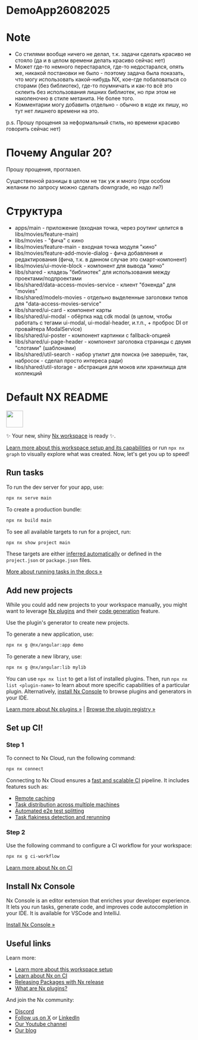 # DemoApp26082025

# Note

- Со стилями вообще ничего не делал, т.к. задачи сделать красиво не стояло (да и в целом времени делать красиво сейчас нет)
- Может где-то немного перестарался, где-то недостарался, опять же, никакой постановки не было - поэтому задача была показать, что могу использовать какой-нибудь NX, кое-где побаловаться со сторами (без библиотек), где-то поумничать и как-то всё это склеить без использования лишних библиотек, но при этом не наколеночно в стиле метанита. Не более того.
- Комментарии могу добавить отдельно - обычно в коде их пишу, но тут нет лишнего времени на это.

p.s. Прошу прощения за неформальный стиль, но времени красиво говорить сейчас нет)

# Почему Angular 20?

Прошу прощения, проглазел.

Существенной разницы в целом не так уж и много (при особом желании по запросу можно сделать downgrade, но надо ли?)

# Структура

- apps/main - приложение (входная точка, через роутинг целится в libs/movies/feature-main)
- libs/movies - "фича" с кино
- libs/movies/feature-main - входная точка модуля "кино"
- libs/movies/feature-add-movie-dialog - фича добавления и редактирования (фича, т.к. в данном случае это смарт-компонент)
- libs/movies/ui-movie-block - компонент для вывода "кино"
- libs/shared - кладезь "библиотек" для использования между проектами/подпроектами
- libs/shared/data-access-movies-service - клиент "бэкенда" для "movies"
- libs/shared/models-movies - отдельно выделенные заголовки типов для "data-access-movies-service"
- libs/shared/ui-card - компонент карты
- libs/shared/ui-modal - обёртка над cdk modal (в целом, чтобы работать с тегами ui-modal, ui-modal-header, и.т.п., + проброс DI от провайтера ModalService)
- libs/shared/ui-poster - компонент картинки с fallback-опцией
- libs/shared/ui-page-header - компонент заголовка страницы с двумя "слотами" (шаблонами)
- libs/shared/util-search - набор утилит для поиска (не завершён, так, набросок - сделал просто интереса ради)
- libs/shared/util-storage - абстракция для моков или хранилища для коллекций

# Default NX README

<a alt="Nx logo" href="https://nx.dev" target="_blank" rel="noreferrer"><img src="https://raw.githubusercontent.com/nrwl/nx/master/images/nx-logo.png" width="45"></a>

✨ Your new, shiny [Nx workspace](https://nx.dev) is ready ✨.

[Learn more about this workspace setup and its capabilities](https://nx.dev/getting-started/tutorials/angular-monorepo-tutorial?utm_source=nx_project&utm_medium=readme&utm_campaign=nx_projects) or run `npx nx graph` to visually explore what was created. Now, let's get you up to speed!

## Run tasks

To run the dev server for your app, use:

```sh
npx nx serve main
```

To create a production bundle:

```sh
npx nx build main
```

To see all available targets to run for a project, run:

```sh
npx nx show project main
```

These targets are either [inferred automatically](https://nx.dev/concepts/inferred-tasks?utm_source=nx_project&utm_medium=readme&utm_campaign=nx_projects) or defined in the `project.json` or `package.json` files.

[More about running tasks in the docs &raquo;](https://nx.dev/features/run-tasks?utm_source=nx_project&utm_medium=readme&utm_campaign=nx_projects)

## Add new projects

While you could add new projects to your workspace manually, you might want to leverage [Nx plugins](https://nx.dev/concepts/nx-plugins?utm_source=nx_project&utm_medium=readme&utm_campaign=nx_projects) and their [code generation](https://nx.dev/features/generate-code?utm_source=nx_project&utm_medium=readme&utm_campaign=nx_projects) feature.

Use the plugin's generator to create new projects.

To generate a new application, use:

```sh
npx nx g @nx/angular:app demo
```

To generate a new library, use:

```sh
npx nx g @nx/angular:lib mylib
```

You can use `npx nx list` to get a list of installed plugins. Then, run `npx nx list <plugin-name>` to learn about more specific capabilities of a particular plugin. Alternatively, [install Nx Console](https://nx.dev/getting-started/editor-setup?utm_source=nx_project&utm_medium=readme&utm_campaign=nx_projects) to browse plugins and generators in your IDE.

[Learn more about Nx plugins &raquo;](https://nx.dev/concepts/nx-plugins?utm_source=nx_project&utm_medium=readme&utm_campaign=nx_projects) | [Browse the plugin registry &raquo;](https://nx.dev/plugin-registry?utm_source=nx_project&utm_medium=readme&utm_campaign=nx_projects)

## Set up CI!

### Step 1

To connect to Nx Cloud, run the following command:

```sh
npx nx connect
```

Connecting to Nx Cloud ensures a [fast and scalable CI](https://nx.dev/ci/intro/why-nx-cloud?utm_source=nx_project&utm_medium=readme&utm_campaign=nx_projects) pipeline. It includes features such as:

- [Remote caching](https://nx.dev/ci/features/remote-cache?utm_source=nx_project&utm_medium=readme&utm_campaign=nx_projects)
- [Task distribution across multiple machines](https://nx.dev/ci/features/distribute-task-execution?utm_source=nx_project&utm_medium=readme&utm_campaign=nx_projects)
- [Automated e2e test splitting](https://nx.dev/ci/features/split-e2e-tasks?utm_source=nx_project&utm_medium=readme&utm_campaign=nx_projects)
- [Task flakiness detection and rerunning](https://nx.dev/ci/features/flaky-tasks?utm_source=nx_project&utm_medium=readme&utm_campaign=nx_projects)

### Step 2

Use the following command to configure a CI workflow for your workspace:

```sh
npx nx g ci-workflow
```

[Learn more about Nx on CI](https://nx.dev/ci/intro/ci-with-nx#ready-get-started-with-your-provider?utm_source=nx_project&utm_medium=readme&utm_campaign=nx_projects)

## Install Nx Console

Nx Console is an editor extension that enriches your developer experience. It lets you run tasks, generate code, and improves code autocompletion in your IDE. It is available for VSCode and IntelliJ.

[Install Nx Console &raquo;](https://nx.dev/getting-started/editor-setup?utm_source=nx_project&utm_medium=readme&utm_campaign=nx_projects)

## Useful links

Learn more:

- [Learn more about this workspace setup](https://nx.dev/getting-started/tutorials/angular-monorepo-tutorial?utm_source=nx_project&utm_medium=readme&utm_campaign=nx_projects)
- [Learn about Nx on CI](https://nx.dev/ci/intro/ci-with-nx?utm_source=nx_project&utm_medium=readme&utm_campaign=nx_projects)
- [Releasing Packages with Nx release](https://nx.dev/features/manage-releases?utm_source=nx_project&utm_medium=readme&utm_campaign=nx_projects)
- [What are Nx plugins?](https://nx.dev/concepts/nx-plugins?utm_source=nx_project&utm_medium=readme&utm_campaign=nx_projects)

And join the Nx community:

- [Discord](https://go.nx.dev/community)
- [Follow us on X](https://twitter.com/nxdevtools) or [LinkedIn](https://www.linkedin.com/company/nrwl)
- [Our Youtube channel](https://www.youtube.com/@nxdevtools)
- [Our blog](https://nx.dev/blog?utm_source=nx_project&utm_medium=readme&utm_campaign=nx_projects)
